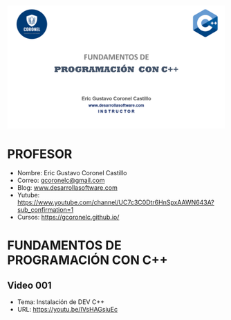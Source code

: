 ![C++](https://raw.githubusercontent.com/gcoronelc/CPP/master/img/cpp.png)


# PROFESOR

- Nombre: Eric Gustavo Coronel Castillo
- Correo: gcoronelc@gmail.com
- Blog: www.desarrollasoftware.com
- Yutube: https://www.youtube.com/channel/UC7c3C0Dtr6HnSpxAAWN643A?sub_confirmation=1
- Cursos: https://gcoronelc.github.io/


# FUNDAMENTOS DE PROGRAMACIÓN CON C++

## Video 001

- Tema: Instalación de DEV C++
- URL: https://youtu.be/IVsHAGsjuEc


